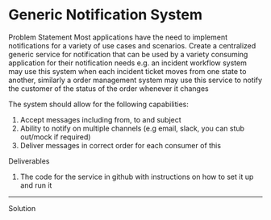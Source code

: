 # Generic Notification System

Problem Statement 
Most applications have the need to implement notifications for a variety of use cases and scenarios. Create a centralized generic service for notification that can be used by a variety consuming application for their notification needs e.g. an incident workflow system may use this system when each incident ticket moves from one state to another, similarly a order management system may use this service to notify the customer of the status of the order whenever it changes 
 
The system should allow for the following capabilities: 
 
1.	Accept messages including from, to and subject 
2.	Ability to notify on multiple channels (e.g email, slack, you can stub out/mock if required) 
3.	Deliver messages in correct order for each consumer of this  
 
Deliverables 
1.	The code for the service in github with instructions on how to set it up and run it 
****************************

Solution

